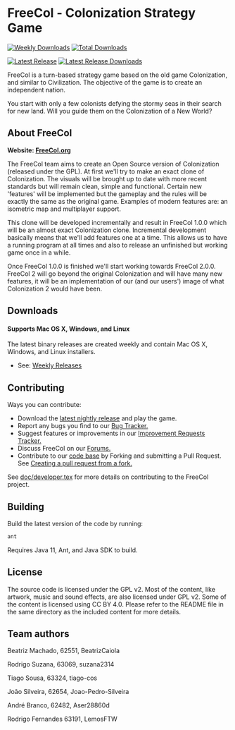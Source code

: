 # FreeCol - Colonization Strategy Game

<!-- [![Coverity Scan Build Status](https://img.shields.io/coverity/scan/13524.svg)](https://scan.coverity.com/projects/freecol-freecol) -->
[![Weekly Downloads](https://img.shields.io/sourceforge/dw/freecol.svg)](https://sourceforge.net/projects/freecol/)
[![Total Downloads](https://img.shields.io/sourceforge/dt/freecol.svg)](https://sourceforge.net/projects/freecol/)


[![Latest Release](https://img.shields.io/github/release/FreeCol/freecol/all.svg)](https://github.com/FreeCol/freecol/releases) [![Latest Release Downloads](https://img.shields.io/github/downloads/FreeCol/freecol/total.svg)](https://github.com/FreeCol/freecol/releases)

FreeCol is a turn-based strategy game based on the old game
Colonization, and similar to Civilization. The objective of the game is
to create an independent nation.

You start with only a few colonists defying the stormy seas in their
search for new land. Will you guide them on the Colonization of a New
World?

## About FreeCol

**Website: [FreeCol.org](http://www.freecol.org/)**

The FreeCol team aims to create an Open Source version of Colonization
(released under the GPL). At first we'll try to make an exact clone of
Colonization. The visuals will be brought up to date with more recent
standards but will remain clean, simple and functional. Certain new
'features' will be implemented but the gameplay and the rules will be
exactly the same as the original game. Examples of modern features are:
an isometric map and multiplayer support.

This clone will be developed incrementally and result in FreeCol 1.0.0
which will be an almost exact Colonization clone. Incremental
development basically means that we'll add features one at a time. This
allows us to have a running program at all times and also to release an
unfinished but working game once in a while.

Once FreeCol 1.0.0 is finished we'll start working towards FreeCol
2.0.0. FreeCol 2 will go beyond the original Colonization and will have
many new features, it will be an implementation of our (and our users')
image of what Colonization 2 would have been.

## Downloads

#### Supports Mac OS X, Windows, and Linux

The latest binary releases are created weekly and contain Mac OS X, Windows, and Linux installers.

* See: [Weekly Releases](https://github.com/FreeCol/freecol/releases)

## Contributing

Ways you can contribute:

* Download the [latest nightly release](https://github.com/FreeCol/freecol/releases) and play the game.
* Report any bugs you find to our [Bug Tracker.](https://sourceforge.net/p/freecol/bugs/)
* Suggest features or improvements in our [Improvement Requests Tracker.](https://sourceforge.net/p/freecol/improvement-requests/)
* Discuss FreeCol on our [Forums.](https://sourceforge.net/p/freecol/discussion/)
* Contribute to our [code base](https://github.com/FreeCol/freecol) by Forking and submitting a Pull Request. See [Creating a pull request from a fork.](https://help.github.com/articles/creating-a-pull-request-from-a-fork/)

See [doc/developer.tex](doc/developer.tex) for more details on contributing to the FreeCol project.


## Building

Build the latest version of the code by running:

```sh
ant
```

Requires Java 11, Ant, and Java SDK to build.


## License

The source code is licensed under the GPL v2. Most of the content, like artwork, music and sound effects, are also licensed under GPL v2. Some of the content is licensed using CC BY 4.0. Please refer to the README file in the same directory as the included content for more details.

## Team authors

Beatriz Machado, 62551, BeatrizCaiola

Rodrigo Suzana, 63069, suzana2314

Tiago Sousa, 63324, tiago-cos

João Silveira, 62654, Joao-Pedro-Silveira

André Branco, 62482, Aser28860d

Rodrigo Fernandes 63191, LemosFTW


